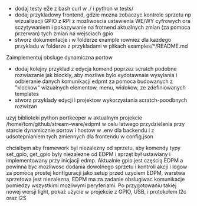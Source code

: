 - dodaj testy e2e z bash curl w ./ i python w tests/ 
- dodaj przykladowy frontend, gdzie mozna zobaczyc kontrole sprzetu np wizualizacji GPIO z RPI z mozliwoscia ustawienia WE/WY cyfrowych ora sczytywaniem i pokazywanie na frotnend aktualnych zmian (za pomoca przerwan) tych zmian na wejsciach gpio 
- stworz dokumentacje i w folderze example rowniez dla kazdego przykladu w folderze z przykladami w plikach examples/*/README.md

Zaimplementuj obsluge dynamiczna portow



- dodaj kolejny przyklad z edycja komend poprzez scratch podobne rozwiazanie jak blockly, aby mozliwe bylo eydotawnaie wysylania i odbieranie danych komunikacji edpmt za pomoca budowanych z "klockow" wizualnych elementow, menu, widokow, ze zdefiniowanych templates
- stworz przyklady edycji i projektow wykorzystania scratch-poodbnych rozwizan

uzyj biblioteki python portkeeper w aktualnym projekcie /home/tom/github/stream-ware/edpmt w celu latwego przydzielania przy starcie dynamicznie portow i hostow w .env dla backendu i z udsotepnianiem tych zmiennych dla frontendu w config.json



chcialbym aby framework byl niezalezny od sprzetu,
aby komendy typy set_gpio, get_gpio byly niezalezne od EDPM 
i sprzęt był ustawiany i implementowany przy inicjacji edmp.
Aktualnie gpio jest częścią EDPM a powinna byc mozliwosc dodania dowolnego sprzetu i kontroli akcji i logow za pomocą prostej konfiguracji jako setup przed uzyciem EDPM, warstwa sprzetowa jest niezalezna, EDPM ma za zadanie obslugiwac komunikacje pomiedzy wszystkimi mozliwymi peryferiami. Po przygotowaniu takiej nowej wersji light, pokaż użycie w projekcie z GPIO, USB, i protokołem I2c oraz I2S

